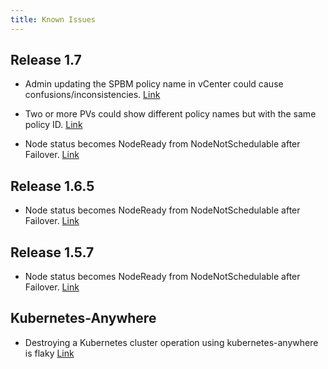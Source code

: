 ```yaml
---
title: Known Issues
--- 
```


## Release 1.7

* Admin updating the SPBM policy name in vCenter could cause confusions/inconsistencies. [Link](https://github.com/vmware/kubernetes/issues/156)

* Two or more PVs could show different policy names but with the same policy ID. [Link](https://github.com/vmware/kubernetes/issues/157)

* Node status becomes NodeReady from NodeNotSchedulable after Failover. [Link](https://github.com/kubernetes/kubernetes/issues/45670)
 
## Release 1.6.5 

* Node status becomes NodeReady from NodeNotSchedulable after Failover. [Link]( https://github.com/kubernetes/kubernetes/issues/45670)
 
## Release 1.5.7

* Node status becomes NodeReady from NodeNotSchedulable after Failover. [Link](https://github.com/kubernetes/kubernetes/issues/45670)
 
## Kubernetes-Anywhere

* Destroying a Kubernetes cluster operation using kubernetes-anywhere is flaky [Link](https://github.com/kubernetes/kubernetes-anywhere/issues/285)
